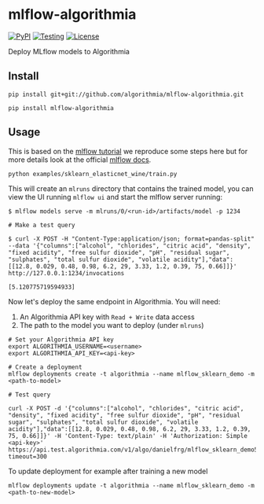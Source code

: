 # mlflow-algorithmia

[![PyPI](https://badge.fury.io/py/mlflow-algorithmia.svg)](https://pypi.org/project/mlflow-algorithmia/)
[![Testing](https://github.com/algorithmia/mlflow-algorithmia/workflows/test/badge.svg)](https://github.com/algorithmia/mlflow-algorithmia/actions)
[![License](http://img.shields.io/:license-Apache%202-blue.svg)](https://github.com/algorithmia/mlflow-algorithmia/blob/master/LICENSE.txt)

Deploy MLflow models to Algorithmia

## Install

```
pip install git+git://github.com/algorithmia/mlflow-algorithmia.git

pip install mlflow-algorithmia
```

## Usage

This is based on the [mlflow tutorial](https://www.mlflow.org/docs/latest/tutorials-and-examples/tutorial.html)
we reproduce some steps here but for more details look at the official [mlflow docs](https://www.mlflow.org/docs).

```
python examples/sklearn_elasticnet_wine/train.py
```

This will create an `mlruns` directory that contains the trained model, you can
view the UI running `mlflow ui` and start the mlflow server running:

```
$ mlflow models serve -m mlruns/0/<run-id>/artifacts/model -p 1234

# Make a test query

$ curl -X POST -H "Content-Type:application/json; format=pandas-split" --data '{"columns":["alcohol", "chlorides", "citric acid", "density", "fixed acidity", "free sulfur dioxide", "pH", "residual sugar", "sulphates", "total sulfur dioxide", "volatile acidity"],"data":[[12.8, 0.029, 0.48, 0.98, 6.2, 29, 3.33, 1.2, 0.39, 75, 0.66]]}' http://127.0.0.1:1234/invocations

[5.120775719594933]
```

Now let's deploy the same endpoint in Algorithmia. You will need:
1. An Algorithmia API key with `Read + Write` data access
2. The path to the model you want to deploy (under `mlruns`)

```
# Set your Algorithmia API key
export ALGORITHMIA_USERNAME=<username>
export ALGORITHMIA_API_KEY=<api-key>

# Create a deployment
mlflow deployments create -t algorithmia --name mlflow_sklearn_demo -m <path-to-model>

# Test query

curl -X POST -d '{"columns":["alcohol", "chlorides", "citric acid", "density", "fixed acidity", "free sulfur dioxide", "pH", "residual sugar", "sulphates", "total sulfur dioxide", "volatile acidity"],"data":[[12.8, 0.029, 0.48, 0.98, 6.2, 29, 3.33, 1.2, 0.39, 75, 0.66]]}' -H 'Content-Type: text/plain' -H 'Authorization: Simple <api-key>' https://api.test.algorithmia.com/v1/algo/danielfrg/mlflow_sklearn_demo5?timeout=300
```

To update deployment for example after training a new model

```
mlflow deployments update -t algorithmia --name mlflow_sklearn_demo -m <path-to-new-model>
```
